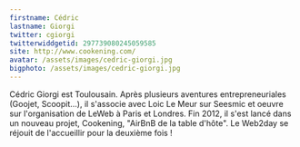 ```yaml
---
firstname: Cédric 
lastname: Giorgi
twitter: cgiorgi
twitterwiddgetid: 297739080245059585
site: http://www.cookening.com/
avatar: /assets/images/cedric-giorgi.jpg
bigphoto: /assets/images/cedric-giorgi.jpg
---
```


Cédric Giorgi est Toulousain. Après plusieurs aventures entrepreneuriales (Goojet, Scoopit…), il s'associe avec Loic Le Meur sur Seesmic et oeuvre sur l'organisation de LeWeb à Paris et Londres. Fin 2012, il s'est lancé dans un nouveau projet, Cookening, "AirBnB de la table d'hôte". Le Web2day se réjouit de l'accueillir pour la deuxième fois !


